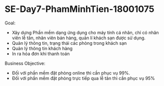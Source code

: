 # SE-Day7-PhamMinhTien-18001075
Goal:
- Xây dựng Phần mềm dạng ứng dụng cho máy tính cá nhân, chỉ có nhân viên lễ tân, nhân viên bán hàng, quản lí khách sạn được sử dụng.
- Quản lý thông tin, trạng thái các phòng trong khách sạn
- Quản lý thông tin khách hàng
- In ra hóa đơn khi thanh toán

Business Objective:
- Đối với phần mềm đặt phòng online thì cần phục vụ 99%.
- Đối với phần mềm đặt phòng trực tiếp qua lễ tân thì cần phục vụ 95%
